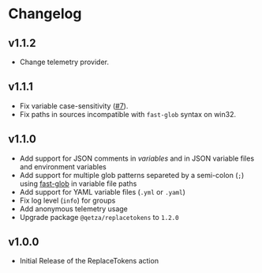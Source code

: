# Changelog
## v1.1.2
- Change telemetry provider.

## v1.1.1
- Fix variable case-sensitivity ([#7](https://github.com/qetza/replacetokens-action/issues/7)).
- Fix paths in sources incompatible with `fast-glob` syntax on win32.

## v1.1.0
- Add support for JSON comments in _variables_ and in JSON variable files and environment variables
- Add support for multiple glob patterns separeted by a semi-colon (`;`) using [fast-glob](https://github.com/mrmlnc/fast-glob) in variable file paths
- Add support for YAML variable files (`.yml` or `.yaml`)
- Fix log level (`info`) for groups
- Add anonymous telemetry usage
- Upgrade package `@qetza/replacetokens` to `1.2.0`

## v1.0.0
- Initial Release of the ReplaceTokens action
